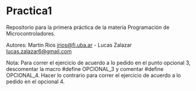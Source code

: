 # Practica1
Repositorio para la primera práctica de la materia Programación de Microcontroladores.

Autores: Martin Rios <jrios@fi.uba.ar> - Lucas Zalazar <lucas.zalazar6@gmail.com>

Nota: Para correr el ejercicio de acuerdo a lo pedido en el punto opcional 3, descomentar la macro #define OPCIONAL_3 y comentar #define OPCIONAL_4. Hacer lo contrario para correr el ejercicio de acuerdo a lo pedido en el opcional 4.
